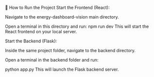 🚀 How to Run the Project
Start the Frontend (React):

Navigate to the energy-dashboard-vision main directory.

Open a terminal in this directory and run:
  npm run dev
This will start the React frontend on your local server.

Start the Backend (Flask):

Inside the same project folder, navigate to the backend directory.

Open a terminal in the backend folder and run:

python app.py
This will launch the Flask backend server.
